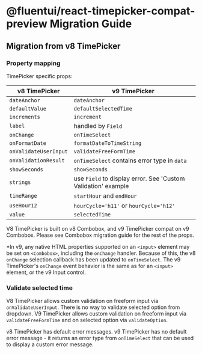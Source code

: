 # @fluentui/react-timepicker-compat-preview Migration Guide

## Migration from v8 TimePicker

### Property mapping

TimePicker specific props:

| v8 TimePicker         | v9 TimePicker                                                 |
| --------------------- | ------------------------------------------------------------- |
| `dateAnchor`          | `dateAnchor`                                                  |
| `defaultValue`        | `defaultSelectedTime`                                         |
| `increments`          | `increment`                                                   |
| `label`               | handled by `Field`                                            |
| `onChange`            | `onTimeSelect`                                                |
| `onFormatDate`        | `formatDateToTimeString`                                      |
| `onValidateUserInput` | `validateFreeFormTime`                                        |
| `onValidationResult`  | `onTimeSelect` contains error type in `data`                  |
| `showSeconds`         | `showSeconds`                                                 |
| `strings`             | use `Field` to display error. See 'Custom Validation' example |
| `timeRange`           | `startHour` and `endHour`                                     |
| `useHour12`           | `hourCycle='h11'` or `hourCycle='h12'`                        |
| `value`               | `selectedTime`                                                |

V8 TimePicker is built on v8 Combobox, and v9 TimePicker compat on v9 Combobox. Please see Combobox migration guide for the rest of the props.

\*In v9, any native HTML properties supported on an `<input>` element may be set on `<Combobox>`, including the `onChange` handler. Because of this, the v8 `onChange` selection callback has been updated to `onTimeSelect`. The v9 TimePicker's `onChange` event behavior is the same as for an `<input>` element, or the v9 Input control.

### Validate selected time

V8 TimePicker allows custom validation on freeform input via `onValidateUserInput`. There is no way to validate selected option from dropdown.
V9 TimePicker allows custom validation on freeform input via `validateFreeFormTime` and on selected option via `validateOption`.

v8 TimePicker has default error messages. v9 TimePicker has no default error message - it returns an error type from `onTimeSelect` that can be used to display a custom error message.
